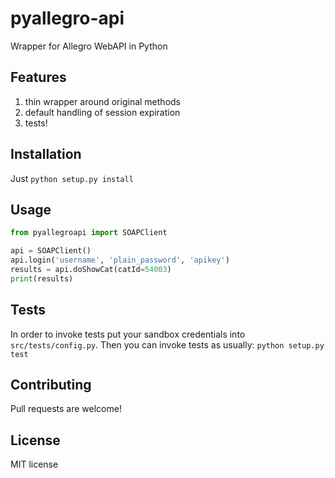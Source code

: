 pyallegro-api
=============

Wrapper for Allegro WebAPI in Python

## Features

1. thin wrapper around original methods
1. default handling of session expiration
1. tests!

## Installation

Just `python setup.py install`

## Usage

```python
from pyallegroapi import SOAPClient

api = SOAPClient()
api.login('username', 'plain_password', 'apikey')
results = api.doShowCat(catId=54003)
print(results)
```

## Tests

In order to invoke tests put your sandbox credentials into `src/tests/config.py`.
Then you can invoke tests as usually: `python setup.py test`

## Contributing

Pull requests are welcome!

## License

MIT license

